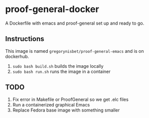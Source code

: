 # proof-general-docker
A Dockerfile with emacs and proof-general set up and ready to go.

## Instructions
This image is named `gregorynisbet/proof-general-emacs` and is on dockerhub.

1. `sudo bash build.sh` builds the image locally
2. `sudo bash run.sh` runs the image in a container

## TODO
1. Fix error in Makefile or ProofGeneral so we get .elc files
2. Run a containerized graphical Emacs
3. Replace Fedora base image with something smaller
